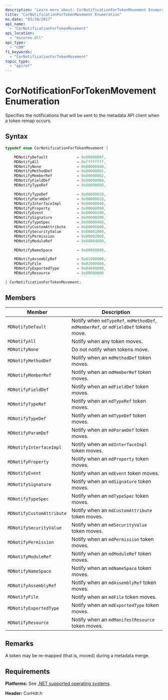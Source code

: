 ```yaml
---
description: "Learn more about: CorNotificationForTokenMovement Enumeration"
title: "CorNotificationForTokenMovement Enumeration"
ms.date: "03/30/2017"
api_name:
  - "CorNotificationForTokenMovement"
api_location:
  - "mscoree.dll"
api_type:
  - "COM"
f1_keywords:
  - "CorNotificationForTokenMovement"
topic_type:
  - "apiref"
---
```

# CorNotificationForTokenMovement Enumeration

Specifies the notifications that will be sent to the metadata API client when a token remap occurs.

## Syntax

```cpp
typedef enum CorNotificationForTokenMovement {

    MDNotifyDefault             = 0x0000000f,
    MDNotifyAll                 = 0xffffffff,
    MDNotifyNone                = 0x00000000,
    MDNotifyMethodDef           = 0x00000001,
    MDNotifyMemberRef           = 0x00000002,
    MDNotifyFieldDef            = 0x00000004,
    MDNotifyTypeRef             = 0x00000008,

    MDNotifyTypeDef             = 0x00000010,
    MDNotifyParamDef            = 0x00000020,
    MDNotifyInterfaceImpl       = 0x00000040,
    MDNotifyProperty            = 0x00000080,
    MDNotifyEvent               = 0x00000100,
    MDNotifySignature           = 0x00000200,
    MDNotifyTypeSpec            = 0x00000400,
    MDNotifyCustomAttribute     = 0x00000800,
    MDNotifySecurityValue       = 0x00001000,
    MDNotifyPermission          = 0x00002000,
    MDNotifyModuleRef           = 0x00004000,

    MDNotifyNameSpace           = 0x00008000,

    MDNotifyAssemblyRef         = 0x01000000,
    MDNotifyFile                = 0x02000000,
    MDNotifyExportedType        = 0x04000000,
    MDNotifyResource            = 0x08000000

} CorNotificationForTokenMovement;
```

## Members

| Member | Description |
|------------|-----------------|
| `MDNotifyDefault` | Notify when `mdTypeRef`, `mdMethodDef`, `mdMemberRef`, or `mdFieldDef` tokens move. |
| `MDNotifyAll` | Notify when any token moves. |
| `MDNotifyNone` | Do not notify when tokens move. |
| `MDNotifyMethodDef` | Notify when an `mdMethodDef` token moves. |
| `MDNotifyMemberRef` | Notify when an `mdMemberRef` token moves. |
| `MDNotifyFieldDef` | Notify when an `mdFieldDef` token moves. |
| `MDNotifyTypeRef` | Notify when an `mdTypeRef` token moves. |
| `MDNotifyTypeDef` | Notify when an `mdTypeDef` token moves. |
| `MDNotifyParamDef` | Notify when an `mdParamDef` token moves. |
| `MDNotifyInterfaceImpl` | Notify when an `mdInterfaceImpl` token moves. |
| `MDNotifyProperty` | Notify when an `mdProperty` token moves. |
| `MDNotifyEvent` | Notify when an `mdEvent` token moves. |
| `MDNotifySignature` | Notify when an `mdSignature` token moves. |
| `MDNotifyTypeSpec` | Notify when an `mdTypeSpec` token moves. |
| `MDNotifyCustomAttribute` | Notify when an `mdCustomAttribute` token moves. |
| `MDNotifySecurityValue` | Notify when an `mdSecurityValue` token moves. |
| `MDNotifyPermission` | Notify when an `mdPermission` token moves. |
| `MDNotifyModuleRef` | Notify when an `mdModuleRef` token moves. |
| `MDNotifyNameSpace` | Notify when an `mdNameSpace` token moves. |
| `MDNotifyAssemblyRef` | Notify when an `mdAssemblyRef` token moves. |
| `MDNotifyFile` | Notify when an `mdFile` token moves. |
| `MDNotifyExportedType` | Notify when an `mdExportedType` token moves. |
| `MDNotifyResource` | Notify when an `mdManifestResource` token moves. |

## Remarks

 A token may be re-mapped (that is, moved) during a metadata merge.

## Requirements

 **Platforms:** See [.NET supported operating systems](https://github.com/dotnet/core/blob/main/os-lifecycle-policy.md).

 **Header:** CorHdr.h
